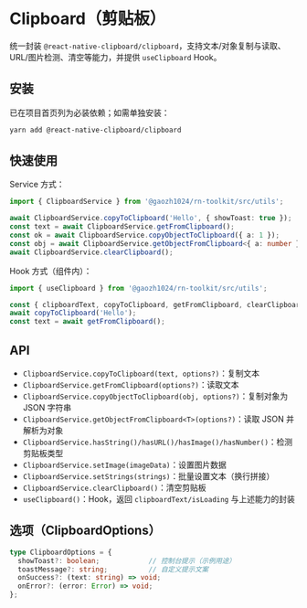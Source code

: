 # Clipboard（剪贴板）

统一封装 `@react-native-clipboard/clipboard`，支持文本/对象复制与读取、URL/图片检测、清空等能力，并提供 `useClipboard` Hook。

## 安装

已在项目首页列为必装依赖；如需单独安装：

```bash
yarn add @react-native-clipboard/clipboard
```

## 快速使用

Service 方式：

```ts
import { ClipboardService } from '@gaozh1024/rn-toolkit/src/utils';

await ClipboardService.copyToClipboard('Hello', { showToast: true });
const text = await ClipboardService.getFromClipboard();
const ok = await ClipboardService.copyObjectToClipboard({ a: 1 });
const obj = await ClipboardService.getObjectFromClipboard<{ a: number }>();
await ClipboardService.clearClipboard();
```

Hook 方式（组件内）：

```ts
import { useClipboard } from '@gaozh1024/rn-toolkit/src/utils';

const { clipboardText, copyToClipboard, getFromClipboard, clearClipboard, isLoading } = useClipboard();
await copyToClipboard('Hello');
const text = await getFromClipboard();
```

## API

- `ClipboardService.copyToClipboard(text, options?)`：复制文本
- `ClipboardService.getFromClipboard(options?)`：读取文本
- `ClipboardService.copyObjectToClipboard(obj, options?)`：复制对象为 JSON 字符串
- `ClipboardService.getObjectFromClipboard<T>(options?)`：读取 JSON 并解析为对象
- `ClipboardService.hasString()/hasURL()/hasImage()/hasNumber()`：检测剪贴板类型
- `ClipboardService.setImage(imageData)`：设置图片数据
- `ClipboardService.setStrings(strings)`：批量设置文本（换行拼接）
- `ClipboardService.clearClipboard()`：清空剪贴板
- `useClipboard()`：Hook，返回 `clipboardText/isLoading` 与上述能力的封装

## 选项（ClipboardOptions）

```ts
type ClipboardOptions = {
  showToast?: boolean;            // 控制台提示（示例用途）
  toastMessage?: string;          // 自定义提示文案
  onSuccess?: (text: string) => void;
  onError?: (error: Error) => void;
};
```
